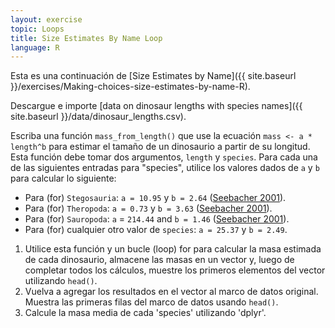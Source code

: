 ```yaml
---
layout: exercise
topic: Loops
title: Size Estimates By Name Loop
language: R
---
```

Esta es una continuación de [Size Estimates by Name]({{ site.baseurl }}/exercises/Making-choices-size-estimates-by-name-R).


Descargue e importe [data on dinosaur lengths with species names]({{ site.baseurl }}/data/dinosaur_lengths.csv).

Escriba una función `mass_from_length()` que use la ecuación `mass <- a * length^b` para estimar el tamaño de un dinosaurio a partir de su longitud.
Esta función debe tomar dos argumentos, `length` y `species`. Para cada una de las siguientes entradas para "species", utilice los valores dados de `a` y `b` para calcular lo siguiente:

* Para (for) `Stegosauria`:  `a = 10.95` y `b = 2.64` ([Seebacher 2001](http://www.jstor.org/stable/4524171)).
* Para (for) `Theropoda`:  `a = 0.73` y `b = 3.63` ([Seebacher 2001](http://www.jstor.org/stable/4524171)).
* Para (for)  `Sauropoda`:  `a` = `214.44` and `b = 1.46` ([Seebacher 2001](http://www.jstor.org/stable/4524171)).
* Para (for) cualquier otro valor de `species`: `a = 25.37` y `b = 2.49`.

1. Utilice esta función y un bucle (loop) for para calcular la masa estimada de cada dinosaurio, almacene las masas en un vector y, luego de completar todos los cálculos, muestre los primeros elementos del vector utilizando `head()`.
2. Vuelva a agregar los resultados en el vector al marco de datos original. Muestra las primeras filas del marco de datos usando `head()`.
3. Calcule la masa media de cada 'species' utilizando 'dplyr'.

